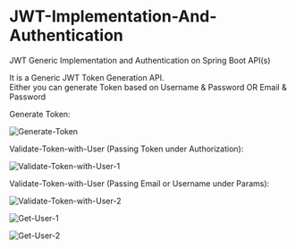 # JWT-Implementation-And-Authentication
JWT Generic Implementation and Authentication on Spring Boot API(s)

It is a Generic JWT Token Generation API.<br/>
Either you can generate Token based on Username & Password OR Email & Password<br/>

Generate Token:<br/>

![Generate-Token](https://user-images.githubusercontent.com/8852999/84939876-9ec24380-b0fc-11ea-8c4d-fa38315f1c6c.png)

Validate-Token-with-User (Passing Token under Authorization):

![Validate-Token-with-User-1](https://user-images.githubusercontent.com/8852999/84939889-a71a7e80-b0fc-11ea-8775-925d3b842bb8.png)

Validate-Token-with-User (Passing Email or Username under Params):

![Validate-Token-with-User-2](https://user-images.githubusercontent.com/8852999/84939898-ab469c00-b0fc-11ea-8984-b344b2b99f44.png)

![Get-User-1](https://user-images.githubusercontent.com/8852999/84939910-b0a3e680-b0fc-11ea-8a48-fa37d01d6e5f.png)

![Get-User-2](https://user-images.githubusercontent.com/8852999/84939922-b7325e00-b0fc-11ea-8d71-23e0afb6f501.png)
